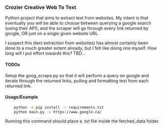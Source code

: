 ### Crozier Creative Web To Text

Python project that aims to extract text from websites. My intent is that eventually you will be able to choose between querying a google search (using their API), and the scraper will go through every link returned by google, OR just on a single given website URL.

I suspect this (text extraction from websites) has almost certainly been done to a much greater extent already, but I felt like doing one myself. How long will I put effort towards this? TBD...

#### TODOs

Setup the goog_scrape.py so that it will perform a query on google and iterate through the returned links, pulling and formatting text from each returned link.

#### Usage/Example

```bash
    python -m pip install -r requirements.txt
    python main.py -u https://www.google.ca/
```

Running this command should place a .txt file inside the fetched_data folder.
